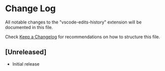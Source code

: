 # Change Log
All notable changes to the "vscode-edits-history" extension will be documented in this file.

Check [Keep a Changelog](http://keepachangelog.com/) for recommendations on how to structure this file.

## [Unreleased]
- Initial release